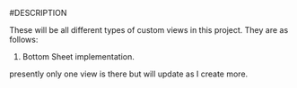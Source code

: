 #DESCRIPTION

These will be all different types of custom views in this project. They are as follows:

1. Bottom Sheet implementation.

presently only one view is there but will update as I create more.
